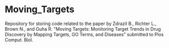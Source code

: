 # Moving_Targets
Repository for storing code related to the paper by Zdrazil B., Richter L., Brown N., and Guha R. "Moving Targets: Monitoring Target Trends in Drug Discovery by Mapping Targets, GO Terms, and Diseases" submitted to Plos Comput. Biol.
